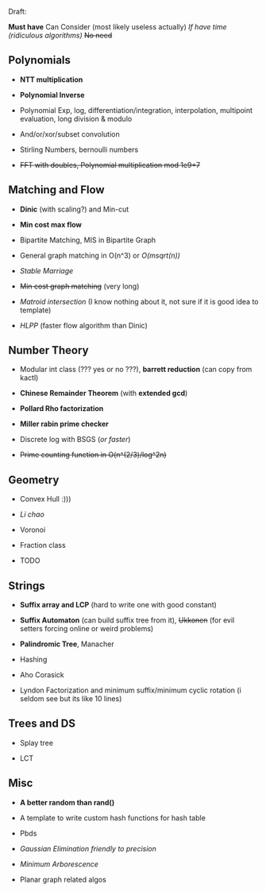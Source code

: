 Draft:

 **Must have** Can Consider (most likely useless actually) _If have time (ridiculous algorithms)_ ~~No need~~

## Polynomials

* **NTT multiplication**

* **Polynomial Inverse**

* Polynomial Exp, log, differentiation/integration, interpolation, multipoint evaluation, long division & modulo

* And/or/xor/subset convolution

* Stirling Numbers, bernoulli numbers

* ~~FFT with doubles, Polynomial multiplication mod 1e9+7~~

## Matching and Flow

* **Dinic** (with scaling?) and Min-cut

* **Min cost max flow**

* Bipartite Matching, MIS in Bipartite Graph

* General graph matching in O(n^3) or _O(msqrt(n))_

* _Stable Marriage_

* ~~Min cost graph matching~~ (very long)

* _Matroid intersection_ (I know nothing about it, not sure if it is good idea to template)

* _HLPP_ (faster flow algorithm than Dinic)

## Number Theory

* Modular int class (??? yes or no ???), **barrett reduction** (can copy from kactl)

* **Chinese Remainder Theorem** (with **extended gcd**)

* **Pollard Rho factorization** 

* **Miller rabin prime checker**

* Discrete log with BSGS (_or faster_)

* ~~Prime counting function in O(n^(2/3)/log^2n)~~

## Geometry

* Convex Hull :)))

* _Li chao_

* Voronoi

* Fraction class

* TODO

## Strings

* **Suffix array and LCP** (hard to write one with good constant)

* **Suffix Automaton** (can build suffix tree from it), ~~Ukkonen~~ (for evil setters forcing online or weird problems)

* **Palindromic Tree**, Manacher

* Hashing

* Aho Corasick

* Lyndon Factorization and minimum suffix/minimum cyclic rotation (i seldom see but its like 10 lines)

## Trees and DS

* Splay tree

* LCT

## Misc

* **A better random than rand()**

* A template to write custom hash functions for hash table

* Pbds

* _Gaussian Elimination friendly to precision_

* _Minimum Arborescence_

* Planar graph related algos 
